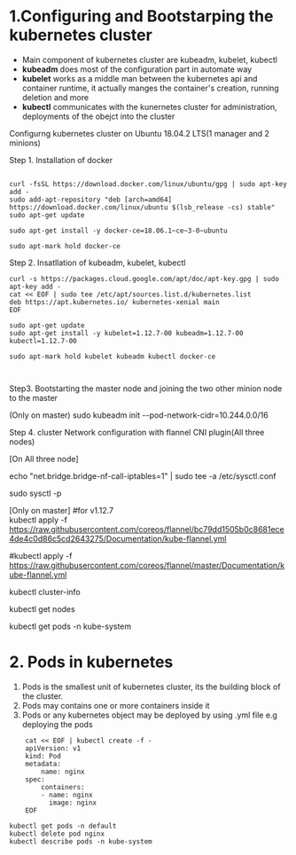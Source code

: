 # 1.Configuring and Bootstarping the kubernetes cluster

* Main component of kubernetes cluster are kubeadm, kubelet, kubectl
* **kubeadm** does most of the configuration part in automate way
* **kubelet** works as a middle man between the kubernetes api and container
  runtime, it actually manges the container's creation, running deletion and more
* **kubectl** communicates with the kunernetes cluster for administration,
   deployments of the obejct into the cluster

Configurng kubernetes cluster on Ubuntu 18.04.2 LTS(1 manager and 2 minions) 

Step 1. Installation of docker 

```

curl -fsSL https://download.docker.com/linux/ubuntu/gpg | sudo apt-key add -
sudo add-apt-repository "deb [arch=amd64] https://download.docker.com/linux/ubuntu $(lsb_release -cs) stable"
sudo apt-get update

sudo apt-get install -y docker-ce=18.06.1~ce~3-0~ubuntu

sudo apt-mark hold docker-ce

```



Step 2. Insatllation of kubeadm, kubelet, kubectl 
```
curl -s https://packages.cloud.google.com/apt/doc/apt-key.gpg | sudo apt-key add -
cat << EOF | sudo tee /etc/apt/sources.list.d/kubernetes.list
deb https://apt.kubernetes.io/ kubernetes-xenial main
EOF

sudo apt-get update
sudo apt-get install -y kubelet=1.12.7-00 kubeadm=1.12.7-00 kubectl=1.12.7-00

sudo apt-mark hold kubelet kubeadm kubectl docker-ce



```



Step3. Bootstarting the master node and joining the two other minion node
       to the master

(Only on master)
sudo kubeadm init --pod-network-cidr=10.244.0.0/16

Step 4. cluster Network configuration with flannel CNI plugin(All three nodes)

[On All three node]

echo "net.bridge.bridge-nf-call-iptables=1" | sudo tee -a /etc/sysctl.conf

sudo sysctl -p

[Only on master]
#for v1.12.7	
kubectl apply -f https://raw.githubusercontent.com/coreos/flannel/bc79dd1505b0c8681ece4de4c0d86c5cd2643275/Documentation/kube-flannel.yml

#kubectl apply -f https://raw.githubusercontent.com/coreos/flannel/master/Documentation/kube-flannel.yml

kubectl cluster-info

kubectl get nodes 

kubectl get pods -n kube-system


# 2. Pods in kubernetes
1. Pods is the smallest unit of kubernetes cluster, its the building
	block of the cluster.
2. Pods may contains one or more containers inside it 
3. Pods or any kubernetes object may be deployed by using .yml file
	e.g deploying the pods
```
	cat << EOF | kubectl create -f -
	apiVersion: v1
	kind: Pod
	metadata:
		name: nginx
	spec:
		containers:
		- name: nginx
	  	  image: nginx
	EOF

kubectl get pods -n default
kubectl delete pod nginx
kubectl describe pods -n kube-system
```